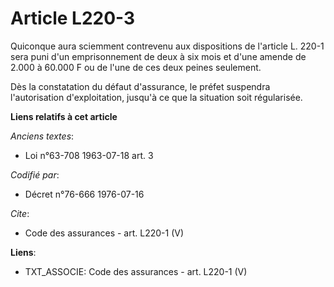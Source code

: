 # Article L220-3

Quiconque aura sciemment contrevenu aux dispositions de l'article L. 220-1 sera puni d'un emprisonnement de deux à six mois
et d'une amende de 2.000 à 60.000 F ou de l'une de ces deux peines seulement.

Dès la constatation du défaut d'assurance, le préfet suspendra l'autorisation d'exploitation, jusqu'à ce que la situation
soit régularisée.

**Liens relatifs à cet article**

_Anciens textes_:

  - Loi n°63-708 1963-07-18 art. 3

_Codifié par_:

  - Décret n°76-666 1976-07-16

_Cite_:

  - Code des assurances - art. L220-1 (V)

**Liens**:

  - TXT_ASSOCIE: Code des assurances - art. L220-1 (V)
